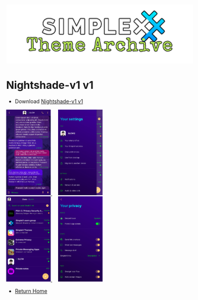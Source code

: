 ![SxC Theme Archive Banner](../resources/SxC_themeBanner.png)

# Nightshade-v1 v1

* Download [Nightshade-v1 v1](../themes/SxC_Nightshade-v1.theme)

<a href="../screenshots/SxC_Nightshade-v101.jpg" target="_blank">
	<img src="../screenshots/SxC_Nightshade-v101.jpg" width="120">
</a>&nbsp;&nbsp;&nbsp;
<a href="../screenshots/SxC_Nightshade-v102.jpg" target="_blank">
	<img src="../screenshots/SxC_Nightshade-v102.jpg" width="120">
</a>
<br>
<a href="../screenshots/SxC_Nightshade-v103.jpg" target="_blank">
	<img src="../screenshots/SxC_Nightshade-v103.jpg" width="120">
</a>&nbsp;&nbsp;&nbsp;
<a href="../screenshots/SxC_Nightshade-v104.jpg" target="_blank">
	<img src="../screenshots/SxC_Nightshade-v104.jpg" width="120">
</a>

* [Return Home](../)
